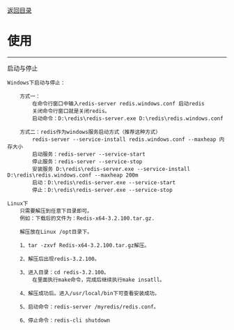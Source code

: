 <p>
    <a href="#" onclick="refreshContent('redis')">返回目录</a>
</p>

# 使用
---

启动与停止

    Windows下启动与停止：
    
        方式一：
            在命令行窗口中输入redis-server redis.windows.conf 启动redis
            关闭命令行窗口就是关闭redis。
            启动命令：D:\redis\redis-server.exe D:\redis\redis.windows.conf
            
        方式二：redis作为windows服务启动方式（推荐这种方式）
            redis-server --service-install redis.windows.conf --maxheap 内存大小
            启动服务：redis-server --service-start
            停止服务：redis-server --service-stop
            安装服务 D:\redis\redis-server.exe --service-install D:\redis\redis.windows.conf --maxheap 200m
            启动：D:\redis\redis-server.exe --service-start
            停止：D:\redis\redis-server.exe --service-stop
        
    Linux下
        只需要解压到任意下目录即可。
        例如：下载后的文件为：Redis-x64-3.2.100.tar.gz.
        
        解压放在Linux /opt目录下。
        
        1、tar -zxvf Redis-x64-3.2.100.tar.gz解压。
        
        2、解压后出现redis-3.2.100。
        
        3、进入目录：cd redis-3.2.100。
            在里面执行make命令，完成后继续执行make insatll。
        
        4、解压成功后。进入/usr/local/bin下可查看安装成功。
        
        5、启动命令：redis-server /myredis/redis.conf。
        
        6、停止命令：redis-cli shutdown
    
    